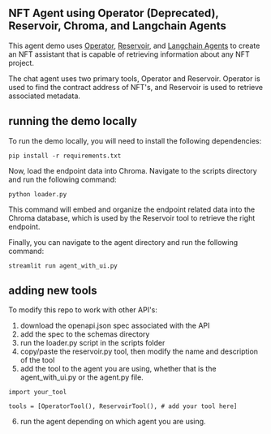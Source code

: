 ## NFT Agent using Operator (Deprecated), Reservoir, Chroma, and Langchain Agents

This agent demo uses [Operator](https://operator.io), [Reservoir](https://reservoir.tools), and [Langchain Agents](https://langchain.com) to create an NFT assistant that is capable
of retrieving information about any NFT project. 

The chat agent uses two primary tools, Operator and Reservoir. Operator is used to find the contract address of NFT's, and Reservoir is used to retrieve associated metadata. 

## running the demo locally

To run the demo locally, you will need to install the following dependencies:

```
pip install -r requirements.txt
```

Now, load the endpoint data into Chroma. Navigate to the scripts directory and run the following command:

```
python loader.py
```

This command will embed and organize the endpoint related data into the Chroma database, which is used by the Reservoir tool to retrieve the right endpoint. 

Finally, you can navigate to the agent directory and run the following command:

```
streamlit run agent_with_ui.py
```

## adding new tools 

To modify this repo to work with other API's:
1. download the openapi.json spec associated with the API
2. add the spec to the schemas directory
3. run the loader.py script in the scripts folder
4. copy/paste the reservoir.py tool, then modify the name and description of the tool
5. add the tool to the agent you are using, whether that is the agent_with_ui.py or the agent.py file.

```
import your_tool

tools = [OperatorTool(), ReservoirTool(), # add your tool here]
```

6. run the agent depending on which agent you are using.
